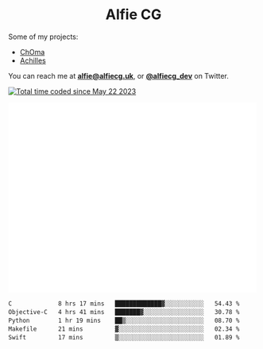 <h1 align="center">Alfie CG</h1>

Some of my projects:
* [ChOma](https://github.com/opa334/ChOma)
* [Achilles](https://github.com/alfiecg24/Achilles)

You can reach me at **alfie@alfiecg.uk**, or **[@alfiecg_dev](https://twitter.com/alfiecg_dev)** on Twitter.

<a href="https://wakatime.com/@61592169-b9cf-4af8-b6fa-8ac7d4369b01"><img src="https://wakatime.com/badge/user/61592169-b9cf-4af8-b6fa-8ac7d4369b01.svg" alt="Total time coded since May 22 2023" /></a>


<img align="center" src="/github-metrics.svg" alt="Metrics" width="500">

 <!--[![GitHub Streak](https://streak-stats.demolab.com/?user=alfiecg24)](https://git.io/streak-stats)-->

<!--START_SECTION:waka-->

```txt
C             8 hrs 17 mins   █████████████▓░░░░░░░░░░░   54.43 %
Objective-C   4 hrs 41 mins   ███████▓░░░░░░░░░░░░░░░░░   30.78 %
Python        1 hr 19 mins    ██▒░░░░░░░░░░░░░░░░░░░░░░   08.70 %
Makefile      21 mins         ▓░░░░░░░░░░░░░░░░░░░░░░░░   02.34 %
Swift         17 mins         ▒░░░░░░░░░░░░░░░░░░░░░░░░   01.89 %
```

<!--END_SECTION:waka-->
